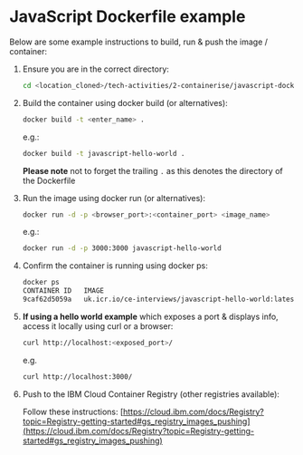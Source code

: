 # JavaScript Dockerfile example

Below are some example instructions to build, run & push the image / container:

1. Ensure you are in the correct directory:

   ```bash
   cd <location_cloned>/tech-activities/2-containerise/javascript-dockerfile #Or whichever directory the .js file and Dockerfile are in
   ```

2. Build the container using docker build (or alternatives):

   ```bash
   docker build -t <enter_name> .
   ```

   e.g.:

   ```bash
   docker build -t javascript-hello-world .
   ```

   **Please note** not to forget the trailing `.` as this denotes the directory of the Dockerfile

3. Run the image using docker run (or alternatives):

   ```bash
   docker run -d -p <browser_port>:<container_port> <image_name>
   ```

   e.g.:

   ```bash
   docker run -d -p 3000:3000 javascript-hello-world
   ```

4. Confirm the container is running using docker ps:

   ```bash
   docker ps
   CONTAINER ID   IMAGE                                                   COMMAND                  CREATED         STATUS         PORTS                    NAMES
   9caf62d5059a   uk.icr.io/ce-interviews/javascript-hello-world:latest   "docker-entrypoint.s…"   8 seconds ago   Up 7 seconds   0.0.0.0:3000->3000/tcp   suspicious_dubinsky
   ```

5. **If using a hello world example** which exposes a port & displays info, access it locally using curl or a browser:

   ```bash
   curl http://localhost:<exposed_port>/
   ```

   e.g.

   ```bash
   curl http://localhost:3000/
   ```

6. Push to the IBM Cloud Container Registry (other registries available):

   Follow these instructions: [https://cloud.ibm.com/docs/Registry?topic=Registry-getting-started#gs_registry_images_pushing](https://cloud.ibm.com/docs/Registry?topic=Registry-getting-started#gs_registry_images_pushing)
